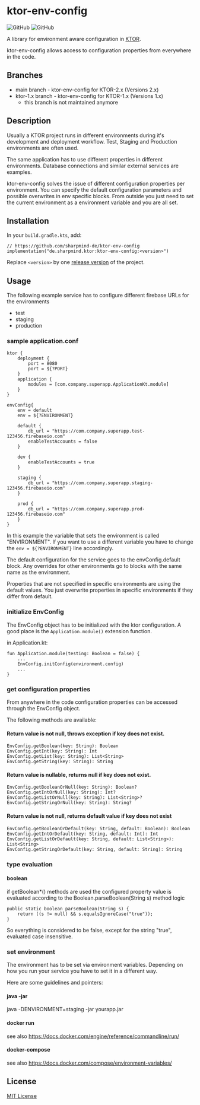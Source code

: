 # ktor-env-config

![GitHub](https://img.shields.io/github/license/sharpmind-de/ktor-env-config)
![GitHub](https://img.shields.io/github/workflow/status/sharpmind-de/ktor-env-config/CI)

A library for environment aware configuration in [KTOR](https://ktor.io/).

ktor-env-config allows access to configuration properties from everywhere in the code.

## Branches

* main branch - ktor-env-config for KTOR-2.x (Versions 2.x)
* ktor-1.x branch - ktor-env-config for KTOR-1.x (Versions 1.x)
   * this branch is not maintained anymore

## Description

Usually a KTOR project runs in different environments during it's development and deployment workflow. Test, Staging and Production environments are often used.

The same application has to use different properties in different environments. Database connections and similar external services are examples. 

ktor-env-config solves the issue of different configuration properties per environment. You can specify the default configuration parameters and possible overwrites in env specific blocks.
From outside you just need to set the current environment as a environment variable and you are all set.

## Installation

In your `build.gradle.kts`, add:

    // https://github.com/sharpmind-de/ktor-env-config
    implementation("de.sharpmind.ktor:ktor-env-config:<version>")

Replace `<version>` by one [release version](https://github.com/sharpmind-de/ktor-env-config/releases) of the project.

## Usage

The following example service has to configure different firebase URLs for the environments
* test
* staging
* production

### sample application.conf

```
ktor {
    deployment {
        port = 8080
        port = ${?PORT}
    }
    application {
        modules = [com.company.superapp.ApplicationKt.module]
    }
}

envConfig{
    env = default
    env = ${?ENVIRONMENT}

    default {                                               
        db_url = "https://com.company.superapp.test-123456.firebaseio.com"
        enableTestAccounts = false
    }

    dev {
        enableTestAccounts = true
    }

    staging {
        db_url = "https://com.company.superapp.staging-123456.firebaseio.com"
    }

    prod {
        db_url = "https://com.company.superapp.prod-123456.firebaseio.com"
    }
}
```

In this example the variable that sets the environment is called "ENVIRONMENT". If you want to use a different variable you have to change the ```env = ${?ENVIRONMENT}``` line accordingly.

The default configuration for the service goes to the envConfig.default block.
Any overrides for other environments go to blocks with the same name as the environment.

Properties that are not specified in specific environments are using the default values. You just overwrite properties in specific environments if they differ from default.

### initialize EnvConfig

The EnvConfig object has to be initialized with the ktor configuration. A good place is the ```Application.module()``` extension function.

in Application.kt:

```
fun Application.module(testing: Boolean = false) {
    ...
    EnvConfig.initConfig(environment.config)
    ...
}
```

### get configuration properties

From anywhere in the code configuration properties can be accessed through the EnvConfig object.

The following methods are available:

#### Return value is not null, throws exception if key does not exist.
```
EnvConfig.getBoolean(key: String): Boolean
EnvConfig.getInt(key: String): Int
EnvConfig.getList(key: String): List<String>
EnvConfig.getString(key: String): String
```
#### Return value is nullable, returns null if key does not exist.
```
EnvConfig.getBooleanOrNull(key: String): Boolean?
EnvConfig.getIntOrNull(key: String): Int?
EnvConfig.getListOrNull(key: String): List<String>?
EnvConfig.getStringOrNull(key: String): String?
```
#### Return value is not null, returns default value if key does not exist
```
EnvConfig.getBooleanOrDefault(key: String, default: Boolean): Boolean
EnvConfig.getIntOrDefault(key: String, default: Int): Int
EnvConfig.getListOrDefault(key: String, default: List<String>): List<String>
EnvConfig.getStringOrDefault(key: String, default: String): String
```

### type evaluation

#### boolean
if getBoolean*() methods are used the configured property value is evaluated according to the Boolean.parseBoolean(String s) method logic

```
public static boolean parseBoolean(String s) {
    return ((s != null) && s.equalsIgnoreCase("true"));
}
```

So everything is considered to be false, except for the string "true", evaluated case insensitive.

### set environment

The environment has to be set via environment variables. Depending on how you run your service you have to set it in a different way.

Here are some guidelines and pointers:

#### java -jar

java -DENVIRONMENT=staging -jar yourapp.jar

#### docker run

see also https://docs.docker.com/engine/reference/commandline/run/

#### docker-compose

see also https://docs.docker.com/compose/environment-variables/

## License

[MIT License](http://en.wikipedia.org/wiki/MIT_License)
